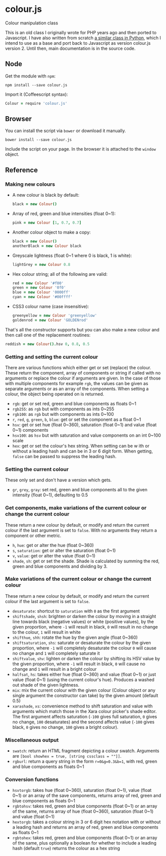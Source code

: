 colour.js
=========

Colour manipulation class

This is an old class I originally wrote for PHP years ago and then ported to 
Javascript. I have also written from scratch [a similar class in 
Python](https://github.com/tremby/py-colour), which I intend to use as a base 
and port back to Javascript as version colour.js version 2. Until then, main 
documentation is in the source code.

Node
----

Get the module with `npm`:

	npm install --save colour.js

Import it (Coffeescript syntax):

```coffee
Colour = require 'colour.js'
```

Browser
-------

You can install the script via `bower` or download it manually.

	bower install --save colour.js

Include the script on your page. In the browser it is attached to the `window` 
object.

Reference
---------

### Making new colours

-	A new colour is black by default:

	```coffee
	black = new Colour()
	```

-	Array of red, green and blue intensities (float 0~1):

	```coffee
	pink = new Colour [1, 0.7, 0.7]
	```

-	Another colour object to make a copy:

	```coffee
	black = new Colour()
	anotherBlack = new Colour black
	```

-	Greyscale lightness (float 0~1 where 0 is black, 1 is white):

	```coffee
	lightGrey = new Colour 0.8
	```

-	Hex colour string; all of the following are valid:

	```coffee
	red = new Colour '#f00'
	green = new Colour '0f0'
	blue = new Colour '0000ff'
	cyan = new Colour '#00ffff'
	```

-	CSS3 colour name (case insensitive):

	```coffee
	greenyellow = new Colour 'greenyellow'
	goldenrod = new Colour 'GOLDENrod'
	```

That's all the constructor supports but you can also make a new colour and then 
call one of the replacement routines:

```coffee
reddish = new Colour().hsv 0, 0.8, 0.5
```

### Getting and setting the current colour

There are various functions which either get or set (replace) the colour. These 
return the component, array of components or string if called with no arguments 
or replace the colour if arguments are given. In the case of those with multiple 
components for example `rgb`, the values can be given as separate arguments or 
as an array of the components. When setting a colour, the object being operated 
on is returned.

- `rgb`: get or set red, green and blue components as floats 0~1
- `rgb255`: as `rgb` but with components as ints 0~255
- `rgb100`: as `rgb` but with components as ints 0~100
- `r`, `red`, `g`, `green`, `b`, `blue`: get or set the component as a float 0~1
- `hsv`: get or set hue (float 0~360), saturation (float 0~1) and value (float 
  0~1) components
- `hsv100`: as `hsv` but with saturation and value components on an int 0~100 
  scale
- `hex`: get or set the colour's hex string. When setting can be w ith or 
  without a leading hash and can be in 3 or 6 digit form. When getting, `false` 
  can be passed to suppress the leading hash.

### Setting the current colour

These only set and don't have a version which gets.

- `gr`, `grey`, `gray`: set red, green and blue components all to the given 
  intensity (float 0~1), defaulting to 0.5

### Get components, make variations of the current colour or change the current colour

These return a new colour by default, or modify and return the current colour if 
the last argument is set to `false`. With no arguments they return a component 
or other metric.

- `h`, `hue`: get or alter the hue (float 0~360)
- `s`, `saturation`: get or alter the saturation (float 0~1)
- `v`, `value`: get or alter the value (float 0~1)
- `shade`, `sh`: get or set the shade. Shade is calculated by summing the red, 
  green and blue components and dividing by 3.

### Make variations of the current colour or change the current colour

These return a new colour by default, or modify and return the current colour if 
the last argument is set to `false`.

- `desaturate`: shortcut to `saturation` with `0` as the first argument
- `shiftshade`, `shsh`: brighten or darken the colour by moving in a straight 
  line towards black (negative values) or white (positive values), by the given 
  proportion, where `-1` will result in black, `0` will result in no change to 
  the colour, `1` will result in white
- `shifthue`, `shh`: rotate the hue by the given angle (float 0~360)
- `shiftsaturation`, `shs`: saturate or desaturate the colour by the given 
  proportion, where `-1` will completely desaturate the colour `0` will cause no 
  change and `1` will completely saturate it
- `shiftvalue`, `shv`: lighten or darken the colour by shifting its HSV value by 
  the given proportion, where `-1` will result in black, `0` will cause no 
  change and `1` will result in a bright colour
- `halfsat`, `hs`: takes either hue (float 0~360) and value (float 0~1) or just 
  value (float 0~1) (using the current colour's hue). Produces a washed out 
  shade of the given lightness.
- `mix`: mix the current colour with the given colour (Colour object or any 
  single argument the constructor can take) by the given amount (default 0.5)
- `xarashade`, `xs`: convenience method to shift saturation and value with 
  arguments which match those in the Xara colour picker's shade editor. The 
  first argument affects saturation (`-100` gives full saturation, `0` gives no 
  change, `100` desaturates) and the second affects value (`-100` gives black, 
  `0` gives no change, `100` gives a bright colour).

### Miscellaneous output

- `swatch`: return an HTML fragment depicting a colour swatch. Arguments are 
  `[bool showhex = true, [string cssclass = ""]]`.
- `rgburl`: return a query string in the form `r=0&g=0.3&b=1`, with red, green 
  and blue components as floats 0~1

### Conversion functions

- `hsvtorgb`: takes hue (float 0~360), saturation (float 0~1), value (float 0~1) 
  or an array of the save components, returns array of red, green and blue 
  components as floats 0~1
- `rgbtohsv`: takes red, green and blue components (float 0~1) or an array of 
  the same, returns array of hue (float 0~360), saturation (float 0~1) and value 
  (float 0~1)
- `hextorgb`: takes a colour string in 3 or 6 digit hex notation with or without 
  a leading hash and returns an array of red, green and blue components as 
  floats 0~1
- `rgbtohex`: takes red, green and blue components (float 0~1) or an array of 
  the same, plus optionally a boolean for whether to include a leading hash 
  (default `true`) returns the colour as a hex string
